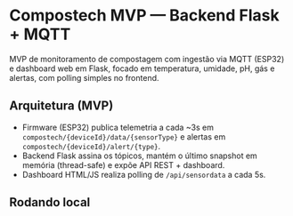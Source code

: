# Compostech MVP — Backend Flask + MQTT

MVP de monitoramento de compostagem com ingestão via MQTT (ESP32) e dashboard web em Flask, focado em temperatura, umidade, pH, gás e alertas, com polling simples no frontend.

## Arquitetura (MVP)
- Firmware (ESP32) publica telemetria a cada ~3s em `compostech/{deviceId}/data/{sensorType}` e alertas em `compostech/{deviceId}/alert/{type}`.
- Backend Flask assina os tópicos, mantém o último snapshot em memória (thread-safe) e expõe API REST + dashboard.
- Dashboard HTML/JS realiza polling de `/api/sensordata` a cada 5s.

## Rodando local
